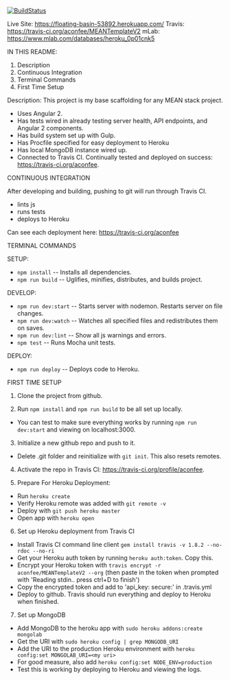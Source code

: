 [![BuildStatus](https://travis-ci.org/aconfee/MEANTemplateV2.svg?branch=master)](https://travis-ci.org/aconfee/MEANTemplateV2)

Live Site: https://floating-basin-53892.herokuapp.com/
Travis: https://travis-ci.org/aconfee/MEANTemplateV2
mLab: https://www.mlab.com/databases/heroku_0p01cnk5

IN THIS README:
  1. Description
  2. Continuous Integration
  3. Terminal Commands
  4. First Time Setup

Description:
This project is my base scaffolding for any MEAN stack project.
- Uses Angular 2.
- Has tests wired in already testing server health, API endpoints, and Angular 2 components.
- Has build system set up with Gulp.
- Has Procfile specified for easy deployment to Heroku
- Has local MongoDB instance wired up.
- Connected to Travis CI. Continually tested and deployed on success: https://travis-ci.org/aconfee.

CONTINUOUS INTEGRATION

After developing and building, pushing to git will run through Travis CI.
- lints js
- runs tests
- deploys to Heroku

Can see each deployment here: https://travis-ci.org/aconfee

TERMINAL COMMANDS

SETUP:
- `npm install` -- Installs all dependencies.
- `npm run build` -- Uglifies, minifies, distributes, and builds project.

DEVELOP:
- `npm run dev:start` -- Starts server with nodemon. Restarts server on file changes.
- `npm run dev:watch` -- Watches all specified files and redistributes them on saves.
- `npm run dev:lint` -- Show all js warnings and errors.
- `npm test` -- Runs Mocha unit tests.

DEPLOY:
- `npm run deploy` -- Deploys code to Heroku.


FIRST TIME SETUP

1. Clone the project from github.

2. Run `npm install` and `npm run build` to be all set up locally.
  - You can test to make sure everything works by running `npm run dev:start` and viewing on localhost:3000.

3. Initialize a new github repo and push to it.
  - Delete .git folder and reinitialize with `git init`. This also resets remotes.

4. Activate the repo in Travis CI: https://travis-ci.org/profile/aconfee.

5. Prepare For Heroku Deployment:
  - Run `heroku create`
  - Verify Heroku remote was added with `git remote -v`
  - Deploy with `git push heroku master`
  - Open app with `heroku open`

6. Set up Heroku deployment from Travis CI
  - Install Travis CI command line client `gem install travis -v 1.8.2 --no-rdoc --no-ri`
  - Get your Heroku auth token by running `heroku auth:token`. Copy this.
  - Encrypt your Heroku token with `travis encrypt -r aconfee/MEANTemplateV2 --org` (then paste in the token when prompted with 'Reading stdin.. press ctrl+D to finish')
  - Copy the encrypted token and add to 'api_key: secure:' in .travis.yml
  - Deploy to github. Travis should run everything and deploy to Heroku when finished.

7. Set up MongoDB
  - Add MongoDB to the heroku app with `sudo heroku addons:create mongolab`
  - Get the URI with `sudo heroku config | grep MONGODB_URI`
  - Add the URI to the production Heroku environment with `heroku config:set MONGOLAB_URI=<my uri>`
  - For good measure, also add `heroku config:set NODE_ENV=production`
  - Test this is working by deploying to Heroku and viewing the logs.
